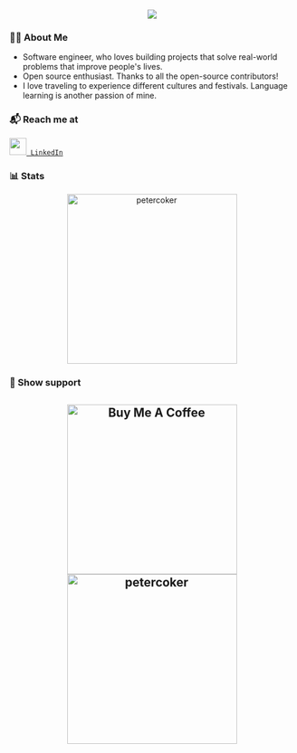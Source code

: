 <h1 align="center">
  <a href="https://git.io/typing-svg">
    <img src="https://readme-typing-svg.herokuapp.com/?lines=Hello,+There!+👋;This+is+Peter+Coker...;Nice+to+meet+you!&center=true&size=25">
  </a>
</h1>

<h3 align="left">👨‍💻 About Me</h3>
<ul>
  <li>Software engineer, who loves building projects that solve real-world problems that improve people's lives.</li>
  <li>Open source enthusiast. Thanks to all the open-source contributors!</li>
  <li>I love traveling to experience different cultures and festivals. Language learning is another passion of mine.</li>
</ul>

<h3 align="left">📬 Reach me at</h3>
<p><code><a href="https://www.linkedin.com/in/petercoker/" title="LinkedIn Profile"><img width="30" src="https://i.imgur.com/yRpa1dQ.png"> LinkedIn</a></code></p>

<h3 align="left">📊 Stats</h3>
<p align="center"><img  height="300"  src="https://github-readme-stats.vercel.app/api/top-langs?username=petercoker&show_icons=true&locale=en&layout=compact" alt="petercoker" /> </p>

<h3 align="left">🎁 Show support</h3>
<h2 align="center">
 <a href="https://www.buymeacoffee.com/petercoker" target="_blank"><img src="https://cdn.buymeacoffee.com/buttons/v2/default-red.png" alt="Buy Me A Coffee" width="300"></a>
 <a href="https://ko-fi.com/petercoker"> <img src="https://cdn.ko-fi.com/cdn/kofi3.png?v=3"  alt="petercoker" width="300" /></a>
</h2>
